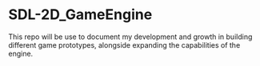 # SDL-2D_GameEngine
This repo will be use to document my development and growth in building different game prototypes, alongside expanding the capabilities of the engine.
